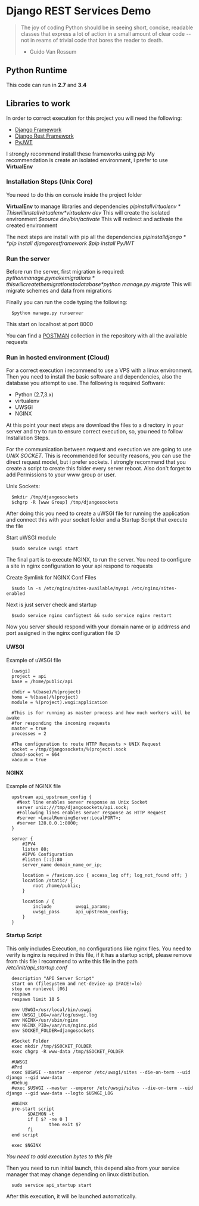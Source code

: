 # Django REST Services Demo

>The joy of coding Python should be in seeing short, concise, readable classes that express a lot of action in a small amount of clear code -- not in reams of trivial code that bores the reader to death.
> - Guido Van Rossum

## Python Runtime
This code can run in **2.7** and **3.4**

## Libraries to work
In order to correct execution for this project you will need the following:
* [Django Framework](https://www.djangoproject.com/)
* [Django Rest Framework](http://www.django-rest-framework.org/)
* [PyJWT](https://pyjwt.readthedocs.io/en/latest/)

I strongly recommend install these frameworks using _pip_
My recommendation is create an isolated environment, i prefer to use **VirtualEnv**

### Installation Steps (Unix Core)
You need to do this on console inside the project folder

**VirtualEnv** to manage libraries and dependencies
*$pip install virtualenv* This will install virtualenv
*$virtualenv dev* This will create the isolated environment
*$source dev/bin/activate* This will redirect and activate the created environment

The next steps are install with pip all the dependencies
*$pip install django*
*$pip install djangorestframework*
*$pip install PyJWT*

### Run the server
Before run the server, first migration is required:
*$python manage.py makemigrations* this will create the migrations to database
*$python manage.py migrate* This will migrate schemes and data from migrations

Finally you can run the code typing the following:
```
  $python manage.py runserver
```

This start on localhost at port 8000

You can find a [POSTMAN](https://www.getpostman.com/) collection in the repository with all the available requests

### Run in hosted environment (Cloud)
For a correct execution i recommend to use a VPS with a linux environment.
Then you need to install the basic software and dependencies, also the database you attempt to use.
The following is required Software:
* Python (2.7,3.x)
* virtualenv
* UWSGI
* NGINX

At this point your next steps are download the files to a directory in your server and try to run to ensure correct execution, so, you need to follow Installation Steps.

For the communication between request and execution we are going to use *UNIX SOCKET*.
This is recommended for security reasons, you can use the direct request model, but i prefer sockets. I strongly recommend that you create a script to create this folder every server reboot.
Also don't forget to add Permissions to your www group or user.

Unix Sockets:
```
  $mkdir /tmp/djangosockets
  $chgrp -R [www Group] /tmp/djangosockets
```

After doing this you need to create a uWSGI file for running the application and
connect this with your socket folder and a Startup Script that execute the file

Start uWSGI module
```
  $sudo service uwsgi start
```

The final part is to execute NGINX, to run the server.
You need to configure a site in nginx configuration to your api respond to requests

Create Symlink for NGINX Conf Files
```
  $sudo ln -s /etc/nginx/sites-available/myapi /etc/nginx/sites-enabled
```

Next is just server check and startup
```
  $sudo service nginx configtest && sudo service nginx restart
```

Now you server should respond with your domain name or ip addrress and port assigned in
the nginx configuration file :D

#### UWSGI
Example of uWSGI file
```
  [uwsgi]
  project = api
  base = /home/public/api

  chdir = %(base)/%(project)
  home = %(base)/%(project)
  module = %(project).wsgi:application

  #This is for running as master process and how much workers will be awake
  #for responding the incoming requests
  master = true
  processes = 2

  #The configuration to route HTTP Requests > UNIX Request
  socket = /tmp/djangosockets/%(project).sock
  chmod-socket = 664
  vacuum = true
```

#### NGINX
Example of NGINX file
```
  upstream api_upstream_config {
    #Next line enables server response as Unix Socket
    server unix:///tmp/djangosockets/api.sock;
    #Following lines enables server response as HTTP Request
    #server <LocalRunningServer:LocalPORT>;
    #server 128.0.0.1:8000;
  }

  server {
      #IPV4
      listen 80;
      #IPV6 Configuration
      #listen [::]:80
      server_name domain_name_or_ip;

      location = /favicon.ico { access_log off; log_not_found off; }
      location /static/ {
          root /home/public;
      }

      location / {
          include         uwsgi_params;
          uwsgi_pass      api_upstream_config;
      }
  }
```

#### Startup Script
This only includes Execution, no configurations like nginx files. You need to verify is nginx is required in this file, if it has a startup script, please remove from this file
I recommend to write this file in the path */etc/init/api_startup.conf*
```
  description "API Server Script"
  start on (filesystem and net-device-up IFACE!=lo)
  stop on runlevel [06]
  respawn
  respawn limit 10 5

  env USWGI=/usr/local/bin/uswgi
  env UWSGI_LOG=/var/log/uswgi.log
  env NGINX=/usr/sbin/nginx
  env NGINX_PID=/var/run/nginx.pid
  env SOCKET_FOLDER=djangosockets

  #Socket Folder
  exec mkdir /tmp/$SOCKET_FOLDER
  exec chgrp -R www-data /tmp/$SOCKET_FOLDER

  #UWSGI
  #Prd
  exec $USWGI --master --emperor /etc/uwsgi/sites --die-on-term --uid django --gid www-data
  #Debug
  #exec $USWGI --master --emperor /etc/uwsgi/sites --die-on-term --uid django --gid www-data --logto $USWGI_LOG

  #NGINX
  pre-start script
        $DAEMON -t
        if [ $? -ne 0 ]
                then exit $?
        fi
  end script

  exec $NGINX
```
*You need to add execution bytes to this file*

Then you need to run initial launch, this depend also from your service manager that may change depending on linux distribution.
```
  sudo service api_startup start
```

After this execution, it will be launched automatically.
